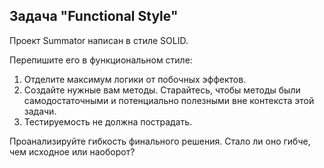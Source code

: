 ## Задача "Functional Style"

Проект Summator написан в стиле SOLID.

Перепишите его в функциональном стиле:

1. Отделите максимум логики от побочных эффектов.
2. Создайте нужные вам методы. Старайтесь, чтобы методы были самодостаточными и потенциально полезными вне контекста этой задачи.
3. Тестируемость не должна пострадать.


Проанализируйте гибкость финального решения. Стало ли оно гибче, чем исходное или наоборот? 